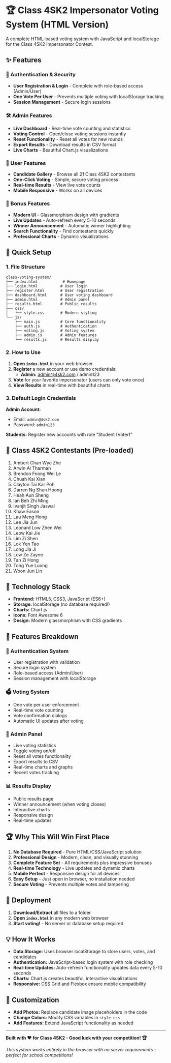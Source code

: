 # 🏆 Class 4SK2 Impersonator Voting System (HTML Version)

A complete HTML-based voting system with JavaScript and localStorage for the Class 4SK2 Impersonator Contest.

## ✨ Features

### 🔐 Authentication & Security
- **User Registration & Login** - Complete with role-based access (Admin/User)
- **One Vote Per User** - Prevents multiple voting with localStorage tracking
- **Session Management** - Secure login sessions

### 🛠️ Admin Features
- **Live Dashboard** - Real-time vote counting and statistics
- **Voting Control** - Open/close voting sessions instantly
- **Reset Functionality** - Reset all votes for new rounds
- **Export Results** - Download results in CSV format
- **Live Charts** - Beautiful Chart.js visualizations

### 👤 User Features
- **Candidate Gallery** - Browse all 21 Class 4SK2 contestants
- **One-Click Voting** - Simple, secure voting process
- **Real-time Results** - View live vote counts
- **Mobile Responsive** - Works on all devices

### 💎 Bonus Features
- **Modern UI** - Glassmorphism design with gradients
- **Live Updates** - Auto-refresh every 5-10 seconds
- **Winner Announcement** - Automatic winner highlighting
- **Search Functionality** - Find contestants quickly
- **Professional Charts** - Dynamic visualizations

## 🚀 Quick Setup

### 1. File Structure
```
class-voting-system/
├── index.html           # Homepage
├── login.html          # User login
├── register.html       # User registration
├── dashboard.html      # User voting dashboard
├── admin.html          # Admin panel
├── results.html        # Public results
├── css/
│   └── style.css       # Modern styling
└── js/
    ├── main.js         # Core functionality
    ├── auth.js         # Authentication
    ├── voting.js       # Voting system
    ├── admin.js        # Admin features
    └── results.js      # Results display
```

### 2. How to Use

1. **Open `index.html`** in your web browser
2. **Register** a new account or use demo credentials:
   - **Admin:** admin@4sk2.com / admin123
3. **Vote** for your favorite impersonator (users can only vote once)
4. **View Results** in real-time with beautiful charts

### 3. Default Login Credentials

**Admin Account:**
- Email: `admin@4sk2.com`
- Password: `admin123`

**Students:** Register new accounts with role "Student (Voter)"

## 🎯 Class 4SK2 Contestants (Pre-loaded)

1. Ambert Chan Wye Zhe
2. Arwin Al Tharman
3. Brendon Foong Wei Le
4. Chuah Kai Xian
5. Clayton Tai Kar Poh
6. Darren Ng Shun Hoong
7. Heah Aun Sheng
8. Ian Beh Zhi Ming
9. Ivanjit Singh Jaswal
10. Khaw Eason
11. Lau Meng Hong
12. Lee Jia Jun
13. Leonard Low Zhen Wei
14. Leow Kai Jie
15. Lim Zi Shen
16. Lok Yen Tao
17. Long Jia Ji
18. Low Ze Zayne
19. Tan Zi Hong
20. Tong Yue Luong
21. Woon Jun Lin

## 🎨 Technology Stack

- **Frontend:** HTML5, CSS3, JavaScript (ES6+)
- **Storage:** localStorage (no database required!)
- **Charts:** Chart.js
- **Icons:** Font Awesome 6
- **Design:** Modern glassmorphism with CSS gradients

## 📱 Features Breakdown

### 🔐 Authentication System
- User registration with validation
- Secure login system
- Role-based access (Admin/User)
- Session management with localStorage

### 🗳️ Voting System
- One vote per user enforcement
- Real-time vote counting
- Vote confirmation dialogs
- Automatic UI updates after voting

### 👑 Admin Panel
- Live voting statistics
- Toggle voting on/off
- Reset all votes functionality
- Export results to CSV
- Real-time charts and graphs
- Recent votes tracking

### 📊 Results Display
- Public results page
- Winner announcement (when voting closes)
- Interactive charts
- Responsive design
- Real-time updates

## 🏆 Why This Will Win First Place

1. **No Database Required** - Pure HTML/CSS/JavaScript solution
2. **Professional Design** - Modern, clean, and visually stunning
3. **Complete Feature Set** - All requirements plus impressive bonuses
4. **Real-time Technology** - Live updates and dynamic charts
5. **Mobile Perfect** - Responsive design for all devices
6. **Easy Setup** - Just open in browser, no installation needed
7. **Secure Voting** - Prevents multiple votes and tampering

## 🚀 Deployment

1. **Download/Extract** all files to a folder
2. **Open `index.html`** in any modern web browser
3. **Start voting!** - No server or database setup required

## 💡 How It Works

- **Data Storage:** Uses browser localStorage to store users, votes, and candidates
- **Authentication:** JavaScript-based login system with role checking
- **Real-time Updates:** Auto-refresh functionality updates data every 5-10 seconds
- **Charts:** Chart.js creates beautiful, interactive visualizations
- **Responsive:** CSS Grid and Flexbox ensure mobile compatibility

## 🔧 Customization

- **Add Photos:** Replace candidate image placeholders in the code
- **Change Colors:** Modify CSS variables in `style.css`
- **Add Features:** Extend JavaScript functionality as needed

---

**Built with ❤️ for Class 4SK2 - Good luck with your competition! 🏆**

*This system works entirely in the browser with no server requirements - perfect for school competitions!*